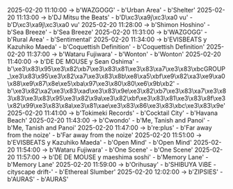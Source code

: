 2025-02-20 11:10:00 -> b'WAZGOGG' - b'Urban Area' - b'Shelter'
2025-02-20 11:13:00 -> b'DJ Mitsu the Beats' - b'D\xc3\xa9j\xc3\xa0 vu' - b'D\xc3\xa9j\xc3\xa0 vu'
2025-02-20 11:28:00 -> b'Shimon Hoshino' - b'Sea Breeze' - b'Sea Breeze'
2025-02-20 11:31:00 -> b'WAZGOGG' - b'Rural Area' - b'Sentimental'
2025-02-20 11:34:00 -> b'EVISBEATS y Kazuhiko Maeda' - b'Coquettish Definition' - b'Coquettish Definition'
2025-02-20 11:37:00 -> b'Wataru Fujiwara' - b'Wonton' - b'Wonton'
2025-02-20 11:40:00 -> b'DE DE MOUSE y Sean Oshima' - b'\xe3\x83\x95\xe3\x82\xb7\xe3\x83\x81\xe3\x83\xa7\xe3\x83\xbcGROUP_\xe3\x83\x95\xe3\x82\xa7\xe3\x83\x8b\xe8\xa5\xbf\xe9\x82\xa3\xe9\xa0\x88\xe9\x87\x8e\xe5\xba\x97\xe3\x80\x80\xe6\x9b\xb2' - b'\xe3\x82\xa2\xe3\x83\xad\xe3\x83\x9e\xe3\x82\xb7\xe3\x83\xa7\xe3\x83\x83\xe3\x83\x95\xe3\x82\x9a\xe3\x82\xbf\xe3\x83\x81\xe3\x83\x8f\xe3\x82\x99\xe3\x83\x8a\xe3\x81\xae\xe3\x83\x86\xe3\x83\xbc\xe3\x83\x9e'
2025-02-20 11:41:00 -> b'Tokimeki Records' - b'Cocktail City' - b'Havana Beach'
2025-02-20 11:43:00 -> b'Cwondo' - b'Me, Tanish and Panoi' - b'Me, Tanish and Panoi'
2025-02-20 11:47:00 -> b're:plus' - b'Far away from the noize' - b'Far away from the noize'
2025-02-20 11:51:00 -> b'EVISBEATS y Kazuhiko Maeda' - b'Open Mind' - b'Open Mind'
2025-02-20 11:54:00 -> b'Wataru Fujiwara' - b'One Scene' - b'One Scene'
2025-02-20 11:57:00 -> b'DE DE MOUSE y maeshima soshi' - b'Memory Lane' - b'Memory Lane'
2025-02-20 11:59:00 -> b'Orihusay' - b'SHIBUYA ViBE -cityscape drift-' - b'Ethereal Slumber'
2025-02-20 12:02:00 -> b'ZIPSIES' - b'AURAS' - b'AURAS'
